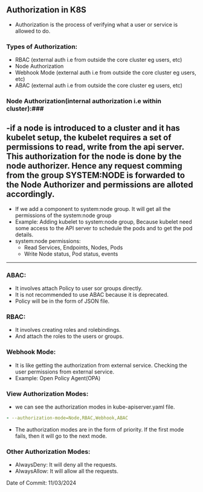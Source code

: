 ## Authorization in K8S

- Authorization is the process of verifying what a user or service is allowed to do.

### Types of Authorization:

- RBAC (external auth i.e from outside the core cluster eg users, etc)
- Node Authorization
- Webhook Mode (external auth i.e from outside the core cluster eg users, etc)
- ABAC (external auth i.e from outside the core cluster eg users, etc)

### Node Authorization(internal authorization i.e within cluster):###

-if a node is introduced to a cluster and it has kubelet setup, the kubelet requires a set of permissions to read, write from the api server. This authorization for the node is done by the node authorizer. Hence any request comming from the group SYSTEM:NODE is forwarded to the Node Authorizer and permissions are alloted accordingly.
  ---------------------
- If we add a component to system:node group. It will get all the permissions of the system:node group
- Example: Adding kubelet to system:node group, Because kubelet need some access to the API server to schedule the pods and to get the pod details.
- system:node permissions:
    - Read Services, Endpoints, Nodes, Pods
    - Write Node status, Pod status, events
------------------------
### ABAC:

- It involves attach Policy to user sor groups directly.
- It is not recommended to use ABAC because it is deprecated.
- Policy will be in the form of JSON file.

### RBAC:

- It involves creating roles and rolebindings.
- And attach the roles to the users or groups.

### Webhook Mode:

- It is like getting the authorization from external service. Checking the user permissions from external service.
- Example: Open Policy Agent(OPA)

### View Authorization Modes:

- we can see the authorization modes in kube-apiserver.yaml file.

```yaml
- --authorization-mode=Node,RBAC,Webhook,ABAC
```
- The authorization modes are in the form of priority. If the first mode fails, then it will go to the next mode.

### Other Authorization Modes:

- AlwaysDeny: It will deny all the requests.
- AlwaysAllow: It will allow all the requests.

Date of Commit: 11/03/2024
